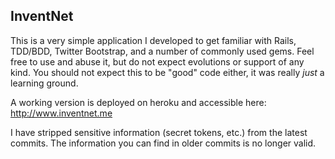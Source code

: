 ## InventNet
This is a very simple application I developed to get familiar with
Rails, TDD/BDD, Twitter Bootstrap, and a number of commonly used gems. Feel free to use and abuse it, but do not expect evolutions or support of any kind. You should not expect this to be "good" code either, it was really *just* a learning ground.

A working version is deployed on heroku and accessible here: http://www.inventnet.me

I have stripped sensitive information (secret tokens, etc.) from the
latest commits. The information you can find in older commits is no
longer valid.
